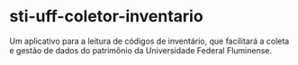 # sti-uff-coletor-inventario
Um aplicativo para a leitura de códigos de inventário, que facilitará a coleta e gestão de dados do patrimônio da Universidade Federal Fluminense.
